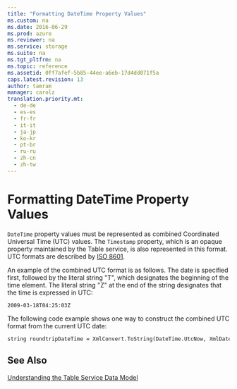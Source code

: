 ```yaml
---
title: "Formatting DateTime Property Values"
ms.custom: na
ms.date: 2016-06-29
ms.prod: azure
ms.reviewer: na
ms.service: storage
ms.suite: na
ms.tgt_pltfrm: na
ms.topic: reference
ms.assetid: 0ff7afef-5b85-44ee-a6eb-17d4dd071f5a
caps.latest.revision: 13
author: tamram
manager: carolz
translation.priority.mt: 
  - de-de
  - es-es
  - fr-fr
  - it-it
  - ja-jp
  - ko-kr
  - pt-br
  - ru-ru
  - zh-cn
  - zh-tw
---
```

# Formatting DateTime Property Values
`DateTime` property values must be represented as combined Coordinated Universal Time (UTC) values. The `Timestamp` property, which is an opaque property maintained by the Table service, is also represented in this format. UTC formats are described by [ISO 8601](http://go.microsoft.com/fwlink/?LinkId=156016).  
  
 An example of the combined UTC format is as follows. The date is specified first, followed by the literal string "T", which designates the beginning of the time element. The literal string "Z" at the end of the string designates that the time is expressed in UTC:  
  
```  
2009-03-18T04:25:03Z  
```  
  
 The following code example shows one way to construct the combined UTC format from the current UTC date:  
  
```  
string roundtripDateTime = XmlConvert.ToString(DateTime.UtcNow, XmlDateTimeSerializationMode.RoundtripKind);  
```  
  
## See Also  
 [Understanding the Table Service Data Model](../rest-conceptual/Understanding-the-Table-Service-Data-Model.md)